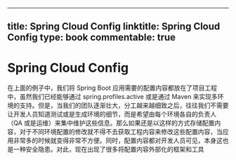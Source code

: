 
---
title: Spring Cloud Config
linktitle: Spring Cloud Config
type: book
commentable: true
---

# Spring Cloud Config

在上面的例子中，我们将 Spring Boot 应用需要的配置内容都放在了项目工程中，虽然我们已经能够通过 spring.profiles.active 或是通过 Maven 来实现多环境的支持。但是，当我们的团队逐渐壮大，分工越来越细致之后，往往我们不需要让开发人员知道测试或是生成环境的细节，而是希望由每个环境各自的负责人（QA 或是运维）来集中维护这些信息。那么如果还是以这样的方式存储配置内容，对于不同环境配置的修改就不得不去获取工程内容来修改这些配置内容，当应用非常多的时候就变得非常不方便。同时，配置内容都对开发人员可见，本身这也是一种安全隐患。对此，现在出现了很多将配置内容外部化的框架和工具

    